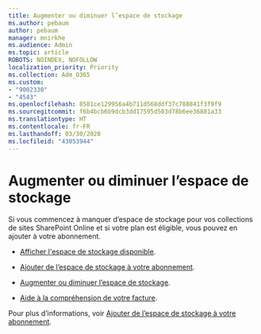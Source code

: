 ```yaml
---
title: Augmenter ou diminuer l’espace de stockage
ms.author: pebaum
author: pebaum
manager: mnirkhe
ms.audience: Admin
ms.topic: article
ROBOTS: NOINDEX, NOFOLLOW
localization_priority: Priority
ms.collection: Adm_O365
ms.custom:
- "9002330"
- "4543"
ms.openlocfilehash: 8581ce129956a4b711d568ddf37c788841f3f9f9
ms.sourcegitcommit: f6b4bcb6b9dcb3dd17595d503d78b6ee36881a33
ms.translationtype: HT
ms.contentlocale: fr-FR
ms.lasthandoff: 03/30/2020
ms.locfileid: "43053944"
---
```

# <a name="increase-or-decrease-storage"></a>Augmenter ou diminuer l’espace de stockage

Si vous commencez à manquer d’espace de stockage pour vos collections de sites SharePoint Online et si votre plan est éligible, vous pouvez en ajouter à votre abonnement.  

- [Afficher l'espace de stockage disponible](https://docs.microsoft.com/microsoft-365/commerce/add-storage-space?view=o365-worldwide#view-available-storage). 

- [Ajouter de l’espace de stockage à votre abonnement](https://docs.microsoft.com/microsoft-365/commerce/add-storage-space?view=o365-worldwide#add-storage-to-your-subscription). 

- [Augmenter ou diminuer l’espace de stockage](https://docs.microsoft.com/microsoft-365/commerce/add-storage-space?view=o365-worldwide#increase-or-decrease-storage). 

- [Aide à la compréhension de votre facture](https://docs.microsoft.com/microsoft-365/commerce/billing-and-payments/understand-your-invoice?view=o365-worldwide).

Pour plus d’informations, voir [Ajouter de l’espace de stockage à votre abonnement](https://docs.microsoft.com/microsoft-365/commerce/add-storage-space?view=o365-worldwide). 
